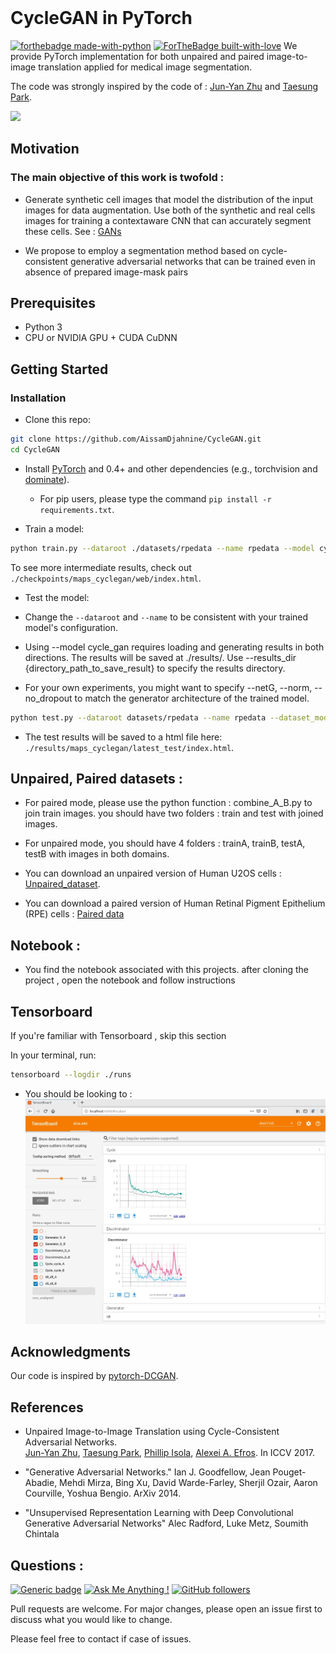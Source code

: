 
<br><br><br>

# CycleGAN in PyTorch
[![forthebadge made-with-python](http://ForTheBadge.com/images/badges/made-with-python.svg)](https://www.python.org/)
[![ForTheBadge built-with-love](http://ForTheBadge.com/images/badges/built-with-love.svg)](https://GitHub.com/Naereen/)
We provide PyTorch implementation for both unpaired and paired image-to-image translation applied for medical image segmentation.


The code was strongly inspired by the code of : [Jun-Yan Zhu](https://github.com/junyanz) and [Taesung Park](https://github.com/taesung).

<img src="https://github.com/AissamDjahnine/cycle/blob/master/imgs/head.jpg" width="800"/>

## Motivation
### The main objective of this work is twofold :
* Generate synthetic cell images that model the distribution
of the input images for data augmentation. Use both of
the synthetic and real cells images for training a contextaware CNN that can accurately segment these cells. See : [GANs](https://github.com/AissamDjahnine/gans)

* We propose to employ a segmentation method based on cycle-consistent generative adversarial networks that can be trained even in absence of prepared image-mask pairs

## Prerequisites
- Python 3
- CPU or NVIDIA GPU + CUDA CuDNN

## Getting Started
### Installation

- Clone this repo:
```bash
git clone https://github.com/AissamDjahnine/CycleGAN.git
cd CycleGAN
```

- Install [PyTorch](http://pytorch.org) and 0.4+ and other dependencies (e.g., torchvision and [dominate](https://github.com/Knio/dominate)).
  - For pip users, please type the command `pip install -r requirements.txt`.
  
  
- Train a model:
```bash
python train.py --dataroot ./datasets/rpedata --name rpedata --model cycle_gan --gan_mode vanilla --dataset_mode unaligned --n_epochs 100 --n_epochs_decay 50 --save_epoch_freq 20 
```
To see more intermediate results, check out `./checkpoints/maps_cyclegan/web/index.html`.
- Test the model:

* Change the `--dataroot` and `--name` to be consistent with your trained model's configuration.

* Using --model cycle_gan requires loading and generating results in both directions. The results will be saved at ./results/. Use --results_dir {directory_path_to_save_result} to specify the results directory.

* For your own experiments, you might want to specify --netG, --norm, --no_dropout to match the generator architecture of the trained model.

```bash
python test.py --dataroot datasets/rpedata --name rpedata --dataset_mode aligned --no_dropout  --model cycle_gan --norm
```
- The test results will be saved to a html file here: `./results/maps_cyclegan/latest_test/index.html`.

## Unpaired, Paired datasets : 

* For paired mode, please use the python function : combine_A_B.py to join train images. you should have two folders : train and test with joined images.

* For unpaired mode, you should have 4 folders : trainA, trainB, testA, testB with images in both domains.


* You can download an unpaired version of Human U2OS cells : [Unpaired_dataset](https://drive.google.com/file/d/1qmNF0GBrR8OP7s4zzZHaVwXUvSbKDsJX/view?usp=sharing). 

* You can download a paired version of Human Retinal Pigment Epithelium (RPE) cells : [Paired data](https://drive.google.com/file/d/1dwfrabUz5WsPEmVqDrZrtZZm41ccutR8/view?usp=sharing)


## Notebook :
* You find the notebook associated with this projects. after cloning the project , open the notebook and follow instructions

## Tensorboard 

If you're familiar with Tensorboard , skip this section 

In your terminal, run:

```bash
tensorboard --logdir ./runs
```

* You should be looking to :
![gans](https://github.com/AissamDjahnine/CycleGAN/blob/master/imgs/tensorboard.jpg)

## Acknowledgments
Our code is inspired by [pytorch-DCGAN](https://github.com/pytorch/examples/tree/master/dcgan).
## References 

* Unpaired Image-to-Image Translation using Cycle-Consistent Adversarial Networks.<br>
[Jun-Yan Zhu](https://people.eecs.berkeley.edu/~junyanz/)\,  [Taesung Park](https://taesung.me/)\, [Phillip Isola](https://people.eecs.berkeley.edu/~isola/), [Alexei A. Efros](https://people.eecs.berkeley.edu/~efros). In ICCV 2017.

* "Generative Adversarial Networks." Ian J. Goodfellow, Jean Pouget-Abadie, Mehdi Mirza, Bing Xu, David Warde-Farley, Sherjil Ozair, Aaron Courville, Yoshua Bengio. ArXiv 2014.

* "Unsupervised Representation Learning with Deep Convolutional Generative Adversarial Networks" Alec Radford, Luke Metz, Soumith Chintala

## Questions :
[![Generic badge](https://img.shields.io/badge/TEST-VERSION-RED.svg)](https://github.com/AissamDjahnine)
[![Ask Me Anything !](https://img.shields.io/badge/Ask%20me-anything-1abc9c.svg)](https://github.com/AissamDjahnine)
[![GitHub followers](https://img.shields.io/github/followers/Naereen.svg?style=social&label=Follow&maxAge=2592000)](https://github.com/AissamDjahnine?tab=followers)

Pull requests are welcome. For major changes, please open an issue first to discuss what you would like to change.

Please feel free to contact if case of issues.

